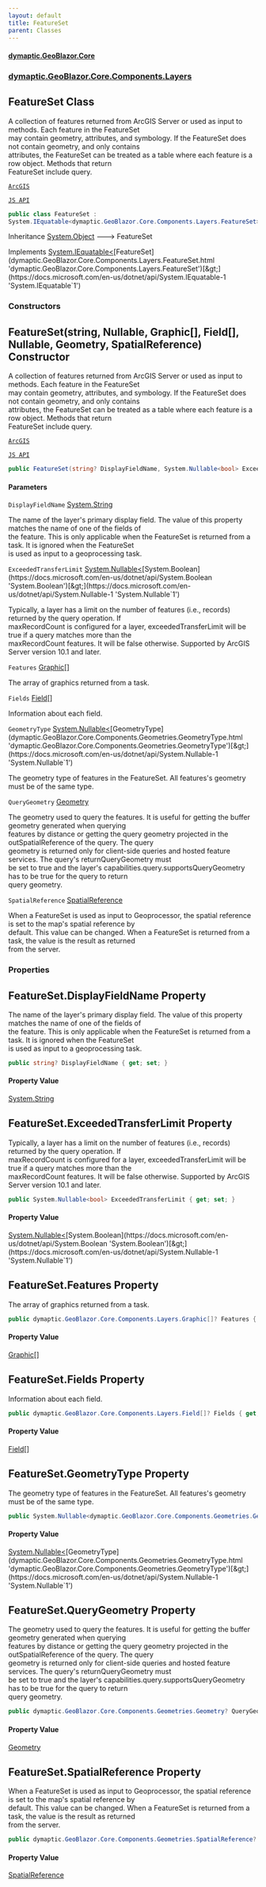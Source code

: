 ```yaml
---
layout: default
title: FeatureSet
parent: Classes
---
```

#### [dymaptic.GeoBlazor.Core](index.html 'index')
### [dymaptic.GeoBlazor.Core.Components.Layers](index.html#dymaptic.GeoBlazor.Core.Components.Layers 'dymaptic.GeoBlazor.Core.Components.Layers')

## FeatureSet Class

A collection of features returned from ArcGIS Server or used as input to methods. Each feature in the FeatureSet  
may contain geometry, attributes, and symbology. If the FeatureSet does not contain geometry, and only contains  
attributes, the FeatureSet can be treated as a table where each feature is a row object. Methods that return  
FeatureSet include query.  
<a target="_blank" href="https://developers.arcgis.com/javascript/latest/api-reference/esri-rest-support-FeatureSet.html">  
    ArcGIS  
    JS API  
</a>

```csharp
public class FeatureSet :
System.IEquatable<dymaptic.GeoBlazor.Core.Components.Layers.FeatureSet>
```

Inheritance [System.Object](https://docs.microsoft.com/en-us/dotnet/api/System.Object 'System.Object') &#129106; FeatureSet

Implements [System.IEquatable&lt;](https://docs.microsoft.com/en-us/dotnet/api/System.IEquatable-1 'System.IEquatable`1')[FeatureSet](dymaptic.GeoBlazor.Core.Components.Layers.FeatureSet.html 'dymaptic.GeoBlazor.Core.Components.Layers.FeatureSet')[&gt;](https://docs.microsoft.com/en-us/dotnet/api/System.IEquatable-1 'System.IEquatable`1')
### Constructors

<a name='dymaptic.GeoBlazor.Core.Components.Layers.FeatureSet.FeatureSet(string,System.Nullable_bool_,dymaptic.GeoBlazor.Core.Components.Layers.Graphic[],dymaptic.GeoBlazor.Core.Components.Layers.Field[],System.Nullable_dymaptic.GeoBlazor.Core.Components.Geometries.GeometryType_,dymaptic.GeoBlazor.Core.Components.Geometries.Geometry,dymaptic.GeoBlazor.Core.Components.Geometries.SpatialReference)'></a>

## FeatureSet(string, Nullable<bool>, Graphic[], Field[], Nullable<GeometryType>, Geometry, SpatialReference) Constructor

A collection of features returned from ArcGIS Server or used as input to methods. Each feature in the FeatureSet  
may contain geometry, attributes, and symbology. If the FeatureSet does not contain geometry, and only contains  
attributes, the FeatureSet can be treated as a table where each feature is a row object. Methods that return  
FeatureSet include query.  
<a target="_blank" href="https://developers.arcgis.com/javascript/latest/api-reference/esri-rest-support-FeatureSet.html">  
    ArcGIS  
    JS API  
</a>

```csharp
public FeatureSet(string? DisplayFieldName, System.Nullable<bool> ExceededTransferLimit, dymaptic.GeoBlazor.Core.Components.Layers.Graphic[]? Features, dymaptic.GeoBlazor.Core.Components.Layers.Field[]? Fields, System.Nullable<dymaptic.GeoBlazor.Core.Components.Geometries.GeometryType> GeometryType, dymaptic.GeoBlazor.Core.Components.Geometries.Geometry? QueryGeometry, dymaptic.GeoBlazor.Core.Components.Geometries.SpatialReference? SpatialReference);
```
#### Parameters

<a name='dymaptic.GeoBlazor.Core.Components.Layers.FeatureSet.FeatureSet(string,System.Nullable_bool_,dymaptic.GeoBlazor.Core.Components.Layers.Graphic[],dymaptic.GeoBlazor.Core.Components.Layers.Field[],System.Nullable_dymaptic.GeoBlazor.Core.Components.Geometries.GeometryType_,dymaptic.GeoBlazor.Core.Components.Geometries.Geometry,dymaptic.GeoBlazor.Core.Components.Geometries.SpatialReference).DisplayFieldName'></a>

`DisplayFieldName` [System.String](https://docs.microsoft.com/en-us/dotnet/api/System.String 'System.String')

The name of the layer's primary display field. The value of this property matches the name of one of the fields of  
the feature. This is only applicable when the FeatureSet is returned from a task. It is ignored when the FeatureSet  
is used as input to a geoprocessing task.

<a name='dymaptic.GeoBlazor.Core.Components.Layers.FeatureSet.FeatureSet(string,System.Nullable_bool_,dymaptic.GeoBlazor.Core.Components.Layers.Graphic[],dymaptic.GeoBlazor.Core.Components.Layers.Field[],System.Nullable_dymaptic.GeoBlazor.Core.Components.Geometries.GeometryType_,dymaptic.GeoBlazor.Core.Components.Geometries.Geometry,dymaptic.GeoBlazor.Core.Components.Geometries.SpatialReference).ExceededTransferLimit'></a>

`ExceededTransferLimit` [System.Nullable&lt;](https://docs.microsoft.com/en-us/dotnet/api/System.Nullable-1 'System.Nullable`1')[System.Boolean](https://docs.microsoft.com/en-us/dotnet/api/System.Boolean 'System.Boolean')[&gt;](https://docs.microsoft.com/en-us/dotnet/api/System.Nullable-1 'System.Nullable`1')

Typically, a layer has a limit on the number of features (i.e., records) returned by the query operation. If  
maxRecordCount is configured for a layer, exceededTransferLimit will be true if a query matches more than the  
maxRecordCount features. It will be false otherwise. Supported by ArcGIS Server version 10.1 and later.

<a name='dymaptic.GeoBlazor.Core.Components.Layers.FeatureSet.FeatureSet(string,System.Nullable_bool_,dymaptic.GeoBlazor.Core.Components.Layers.Graphic[],dymaptic.GeoBlazor.Core.Components.Layers.Field[],System.Nullable_dymaptic.GeoBlazor.Core.Components.Geometries.GeometryType_,dymaptic.GeoBlazor.Core.Components.Geometries.Geometry,dymaptic.GeoBlazor.Core.Components.Geometries.SpatialReference).Features'></a>

`Features` [Graphic](dymaptic.GeoBlazor.Core.Components.Layers.Graphic.html 'dymaptic.GeoBlazor.Core.Components.Layers.Graphic')[[]](https://docs.microsoft.com/en-us/dotnet/api/System.Array 'System.Array')

The array of graphics returned from a task.

<a name='dymaptic.GeoBlazor.Core.Components.Layers.FeatureSet.FeatureSet(string,System.Nullable_bool_,dymaptic.GeoBlazor.Core.Components.Layers.Graphic[],dymaptic.GeoBlazor.Core.Components.Layers.Field[],System.Nullable_dymaptic.GeoBlazor.Core.Components.Geometries.GeometryType_,dymaptic.GeoBlazor.Core.Components.Geometries.Geometry,dymaptic.GeoBlazor.Core.Components.Geometries.SpatialReference).Fields'></a>

`Fields` [Field](dymaptic.GeoBlazor.Core.Components.Layers.Field.html 'dymaptic.GeoBlazor.Core.Components.Layers.Field')[[]](https://docs.microsoft.com/en-us/dotnet/api/System.Array 'System.Array')

Information about each field.

<a name='dymaptic.GeoBlazor.Core.Components.Layers.FeatureSet.FeatureSet(string,System.Nullable_bool_,dymaptic.GeoBlazor.Core.Components.Layers.Graphic[],dymaptic.GeoBlazor.Core.Components.Layers.Field[],System.Nullable_dymaptic.GeoBlazor.Core.Components.Geometries.GeometryType_,dymaptic.GeoBlazor.Core.Components.Geometries.Geometry,dymaptic.GeoBlazor.Core.Components.Geometries.SpatialReference).GeometryType'></a>

`GeometryType` [System.Nullable&lt;](https://docs.microsoft.com/en-us/dotnet/api/System.Nullable-1 'System.Nullable`1')[GeometryType](dymaptic.GeoBlazor.Core.Components.Geometries.GeometryType.html 'dymaptic.GeoBlazor.Core.Components.Geometries.GeometryType')[&gt;](https://docs.microsoft.com/en-us/dotnet/api/System.Nullable-1 'System.Nullable`1')

The geometry type of features in the FeatureSet. All features's geometry must be of the same type.

<a name='dymaptic.GeoBlazor.Core.Components.Layers.FeatureSet.FeatureSet(string,System.Nullable_bool_,dymaptic.GeoBlazor.Core.Components.Layers.Graphic[],dymaptic.GeoBlazor.Core.Components.Layers.Field[],System.Nullable_dymaptic.GeoBlazor.Core.Components.Geometries.GeometryType_,dymaptic.GeoBlazor.Core.Components.Geometries.Geometry,dymaptic.GeoBlazor.Core.Components.Geometries.SpatialReference).QueryGeometry'></a>

`QueryGeometry` [Geometry](dymaptic.GeoBlazor.Core.Components.Geometries.Geometry.html 'dymaptic.GeoBlazor.Core.Components.Geometries.Geometry')

The geometry used to query the features. It is useful for getting the buffer geometry generated when querying  
features by distance or getting the query geometry projected in the outSpatialReference of the query. The query  
geometry is returned only for client-side queries and hosted feature services. The query's returnQueryGeometry must  
be set to true and the layer's capabilities.query.supportsQueryGeometry has to be true for the query to return  
query geometry.

<a name='dymaptic.GeoBlazor.Core.Components.Layers.FeatureSet.FeatureSet(string,System.Nullable_bool_,dymaptic.GeoBlazor.Core.Components.Layers.Graphic[],dymaptic.GeoBlazor.Core.Components.Layers.Field[],System.Nullable_dymaptic.GeoBlazor.Core.Components.Geometries.GeometryType_,dymaptic.GeoBlazor.Core.Components.Geometries.Geometry,dymaptic.GeoBlazor.Core.Components.Geometries.SpatialReference).SpatialReference'></a>

`SpatialReference` [SpatialReference](dymaptic.GeoBlazor.Core.Components.Geometries.SpatialReference.html 'dymaptic.GeoBlazor.Core.Components.Geometries.SpatialReference')

When a FeatureSet is used as input to Geoprocessor, the spatial reference is set to the map's spatial reference by  
default. This value can be changed. When a FeatureSet is returned from a task, the value is the result as returned  
from the server.
### Properties

<a name='dymaptic.GeoBlazor.Core.Components.Layers.FeatureSet.DisplayFieldName'></a>

## FeatureSet.DisplayFieldName Property

The name of the layer's primary display field. The value of this property matches the name of one of the fields of  
the feature. This is only applicable when the FeatureSet is returned from a task. It is ignored when the FeatureSet  
is used as input to a geoprocessing task.

```csharp
public string? DisplayFieldName { get; set; }
```

#### Property Value
[System.String](https://docs.microsoft.com/en-us/dotnet/api/System.String 'System.String')

<a name='dymaptic.GeoBlazor.Core.Components.Layers.FeatureSet.ExceededTransferLimit'></a>

## FeatureSet.ExceededTransferLimit Property

Typically, a layer has a limit on the number of features (i.e., records) returned by the query operation. If  
maxRecordCount is configured for a layer, exceededTransferLimit will be true if a query matches more than the  
maxRecordCount features. It will be false otherwise. Supported by ArcGIS Server version 10.1 and later.

```csharp
public System.Nullable<bool> ExceededTransferLimit { get; set; }
```

#### Property Value
[System.Nullable&lt;](https://docs.microsoft.com/en-us/dotnet/api/System.Nullable-1 'System.Nullable`1')[System.Boolean](https://docs.microsoft.com/en-us/dotnet/api/System.Boolean 'System.Boolean')[&gt;](https://docs.microsoft.com/en-us/dotnet/api/System.Nullable-1 'System.Nullable`1')

<a name='dymaptic.GeoBlazor.Core.Components.Layers.FeatureSet.Features'></a>

## FeatureSet.Features Property

The array of graphics returned from a task.

```csharp
public dymaptic.GeoBlazor.Core.Components.Layers.Graphic[]? Features { get; set; }
```

#### Property Value
[Graphic](dymaptic.GeoBlazor.Core.Components.Layers.Graphic.html 'dymaptic.GeoBlazor.Core.Components.Layers.Graphic')[[]](https://docs.microsoft.com/en-us/dotnet/api/System.Array 'System.Array')

<a name='dymaptic.GeoBlazor.Core.Components.Layers.FeatureSet.Fields'></a>

## FeatureSet.Fields Property

Information about each field.

```csharp
public dymaptic.GeoBlazor.Core.Components.Layers.Field[]? Fields { get; set; }
```

#### Property Value
[Field](dymaptic.GeoBlazor.Core.Components.Layers.Field.html 'dymaptic.GeoBlazor.Core.Components.Layers.Field')[[]](https://docs.microsoft.com/en-us/dotnet/api/System.Array 'System.Array')

<a name='dymaptic.GeoBlazor.Core.Components.Layers.FeatureSet.GeometryType'></a>

## FeatureSet.GeometryType Property

The geometry type of features in the FeatureSet. All features's geometry must be of the same type.

```csharp
public System.Nullable<dymaptic.GeoBlazor.Core.Components.Geometries.GeometryType> GeometryType { get; set; }
```

#### Property Value
[System.Nullable&lt;](https://docs.microsoft.com/en-us/dotnet/api/System.Nullable-1 'System.Nullable`1')[GeometryType](dymaptic.GeoBlazor.Core.Components.Geometries.GeometryType.html 'dymaptic.GeoBlazor.Core.Components.Geometries.GeometryType')[&gt;](https://docs.microsoft.com/en-us/dotnet/api/System.Nullable-1 'System.Nullable`1')

<a name='dymaptic.GeoBlazor.Core.Components.Layers.FeatureSet.QueryGeometry'></a>

## FeatureSet.QueryGeometry Property

The geometry used to query the features. It is useful for getting the buffer geometry generated when querying  
features by distance or getting the query geometry projected in the outSpatialReference of the query. The query  
geometry is returned only for client-side queries and hosted feature services. The query's returnQueryGeometry must  
be set to true and the layer's capabilities.query.supportsQueryGeometry has to be true for the query to return  
query geometry.

```csharp
public dymaptic.GeoBlazor.Core.Components.Geometries.Geometry? QueryGeometry { get; set; }
```

#### Property Value
[Geometry](dymaptic.GeoBlazor.Core.Components.Geometries.Geometry.html 'dymaptic.GeoBlazor.Core.Components.Geometries.Geometry')

<a name='dymaptic.GeoBlazor.Core.Components.Layers.FeatureSet.SpatialReference'></a>

## FeatureSet.SpatialReference Property

When a FeatureSet is used as input to Geoprocessor, the spatial reference is set to the map's spatial reference by  
default. This value can be changed. When a FeatureSet is returned from a task, the value is the result as returned  
from the server.

```csharp
public dymaptic.GeoBlazor.Core.Components.Geometries.SpatialReference? SpatialReference { get; set; }
```

#### Property Value
[SpatialReference](dymaptic.GeoBlazor.Core.Components.Geometries.SpatialReference.html 'dymaptic.GeoBlazor.Core.Components.Geometries.SpatialReference')
